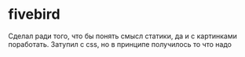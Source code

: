 # fivebird
Сделал ради того, что бы понять смысл статики, да и с картинками поработать. Затупил с css, но в принципе получилось то что надо
